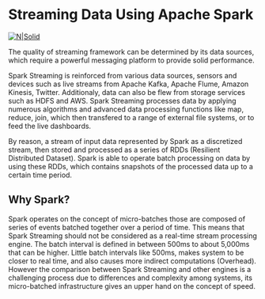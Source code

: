 # Streaming Data Using Apache Spark

[![N|Solid](https://cldup.com/dTxpPi9lDf.thumb.png)](https://nodesource.com/products/nsolid)

The quality of streaming framework can be determined by its data sources, which require a powerful messaging platform to provide solid performance.

Spark Streaming is reinforced from various data sources, sensors and devices such as live streams from Apache Kafka, Apache Flume, Amazon Kinesis, Twitter. Additionaly, data can also be flew from storage services such as HDFS and AWS. Spark Streaming processes data by applying numerous algorithms and advanced data processing functions like map, reduce, join, which then transfered to a range of external file systems, or to feed the live dashboards.

By reason, a stream of input data represented by Spark as a discretized stream, then stored and processed as a series of RDDs (Resilient Distributed Dataset). Spark is able to operate batch processing on data by using these RDDs, which contains snapshots of the processed data up to a certain time period.

## Why Spark?
Spark operates on the concept of micro-batches those are composed of series of events batched together over a period of time. This means that Spark Streaming should not be considered as a real-time stream processing engine. The batch interval is defined in between 500ms to about 5,000ms that can be higher. Little batch intervals like 500ms, makes system to be closer to real time, and also causes more indirect computations (Overhead). However the comparison between Spark Streaming and other engines is a challenging process due to differences and complexity among systems, its micro-batched infrastructure gives an upper hand on the concept of speed.

